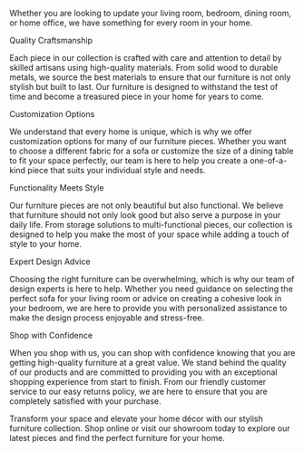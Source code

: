  Whether you are looking to update your living room, bedroom, dining room, or home office, we have something for every room in your home.


Quality Craftsmanship


Each piece in our collection is crafted with care and attention to detail by skilled artisans using high-quality materials. From solid wood to durable metals, we source the best materials to ensure that our furniture is not only stylish but built to last. Our furniture is designed to withstand the test of time and become a treasured piece in your home for years to come.


Customization Options


We understand that every home is unique, which is why we offer customization options for many of our furniture pieces. Whether you want to choose a different fabric for a sofa or customize the size of a dining table to fit your space perfectly, our team is here to help you create a one-of-a-kind piece that suits your individual style and needs.


Functionality Meets Style


Our furniture pieces are not only beautiful but also functional. We believe that furniture should not only look good but also serve a purpose in your daily life. From storage solutions to multi-functional pieces, our collection is designed to help you make the most of your space while adding a touch of style to your home.


Expert Design Advice


Choosing the right furniture can be overwhelming, which is why our team of design experts is here to help. Whether you need guidance on selecting the perfect sofa for your living room or advice on creating a cohesive look in your bedroom, we are here to provide you with personalized assistance to make the design process enjoyable and stress-free.


Shop with Confidence


When you shop with us, you can shop with confidence knowing that you are getting high-quality furniture at a great value. We stand behind the quality of our products and are committed to providing you with an exceptional shopping experience from start to finish. From our friendly customer service to our easy returns policy, we are here to ensure that you are completely satisfied with your purchase.


Transform your space and elevate your home décor with our stylish furniture collection. Shop online or visit our showroom today to explore our latest pieces and find the perfect furniture for your home.
